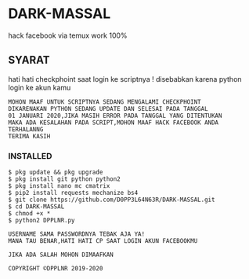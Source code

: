 # DARK-MASSAL
hack facebook via temux work 100%

## SYARAT
hati hati checkphoint saat login ke scriptnya !
disebabkan karena python login ke akun kamu
```
MOHON MAAF UNTUK SCRIPTNYA SEDANG MENGALAMI CHECKPHOINT 
DIKARENAKAN PYTHON SEDANG UPDATE DAN SELESAI PADA TANGGAL
01 JANUARI 2020,JIKA MASIH ERROR PADA TANGGAL YANG DITENTUKAN 
MAKA ADA KESALAHAN PADA SCRIPT,MOHON MAAF HACK FACEBOOK ANDA TERHALANNG
TERIMA KASIH
```
### INSTALLED
```
$ pkg update && pkg upgrade
$ pkg install git python python2
$ pkg install nano mc cmatrix 
$ pip2 install requests mechanize bs4
$ git clone https://github.com/D0PP3L64N63R/DARK-MASSAL.git
$ cd DARK-MASSAL
$ chmod +x *
$ python2 DPPLNR.py

USERNAME SAMA PASSWORDNYA TEBAK AJA YA!
MANA TAU BENAR,HATI HATI CP SAAT LOGIN AKUN FACEBOOKMU

JIKA ADA SALAH MOHON DIMAAFKAN

COPYRIGHT ©DPPLNR 2019-2020

```
